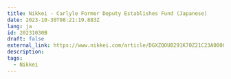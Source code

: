 ```yaml
---
title: Nikkei - Carlyle Former Deputy Establishes Fund (Japanese)
date: 2023-10-30T08:21:19.883Z
lang: ja
id: 20231030B
draft: false
external_link: https://www.nikkei.com/article/DGXZQOUB291K70Z21C23A0000000/
description: 
tags:
  - Nikkei
---
```

